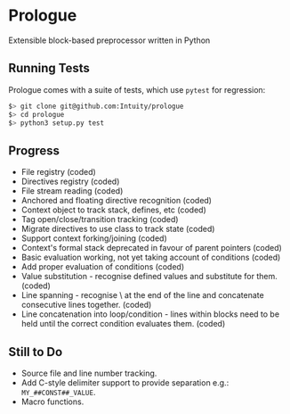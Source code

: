 # Prologue
Extensible block-based preprocessor written in Python

## Running Tests
Prologue comes with a suite of tests, which use `pytest` for regression:

```bash
$> git clone git@github.com:Intuity/prologue
$> cd prologue
$> python3 setup.py test
```

## Progress
 * File registry (coded)
 * Directives registry (coded)
 * File stream reading (coded)
 * Anchored and floating directive recognition (coded)
 * Context object to track stack, defines, etc (coded)
 * Tag open/close/transition tracking (coded)
 * Migrate directives to use class to track state (coded)
 * Support context forking/joining (coded)
 * Context's formal stack deprecated in favour of parent pointers (coded)
 * Basic evaluation working, not yet taking account of conditions (coded)
 * Add proper evaluation of conditions (coded)
 * Value substitution - recognise defined values and substitute for them. (coded)
 * Line spanning - recognise \ at the end of the line and concatenate consecutive lines together. (coded)
 * Line concatenation into loop/condition - lines within blocks need to be held until the correct condition evaluates them. (coded)

## Still to Do
 * Source file and line number tracking.
 * Add C-style delimiter support to provide separation e.g.: ```MY_##CONST##_VALUE```.
 * Macro functions.
